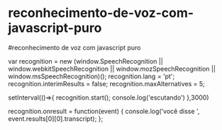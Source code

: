 # reconhecimento-de-voz-com-javascript-puro
#reconhecimento de voz com javascript puro

var recognition = new (window.SpeechRecognition || window.webkitSpeechRecognition || window.mozSpeechRecognition || window.msSpeechRecognition)();
recognition.lang = 'pt';
recognition.interimResults = false;
recognition.maxAlternatives = 5;


setInterval(()=>{
recognition.start();
console.log('escutando')
},3000)

recognition.onresult = function(event) {
    console.log('você disse ', event.results[0][0].transcript);
};
